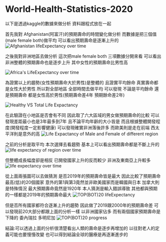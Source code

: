 # World-Health-Statistics-2020
以下是透過kaggle的數據來做分析 資料跟程式放在一起


首先我對 Afghanistan(阿富汗)的預期壽命的時間變化做分析 而數據是把三個值(male female both)做平均 可以看出預期壽命是逐漸上升的
![Afghanistan lifeExpectancy over time](https://user-images.githubusercontent.com/49279418/105993428-5da5ff00-60e1-11eb-8b16-66283f1f3900.png)


之後我對非洲地區去做分析 這次把male female both 三項數據分開來看 可以看出非洲整體的預期壽命也是逐步上升 
其中女性的預期壽命比男性高

![Africa's LifeExpectancy over time](https://user-images.githubusercontent.com/49279418/105993507-76aeb000-60e1-11eb-84fa-12450d480591.png)



為證實以上的趨勢(女性預期壽命大於男性)是整體的 且證實平均餘命 真實壽命都是女性大於男性 所以對全部地區 全部時間去做平均 
可以發現 不論是平均餘命 還是預期壽命 都是女性高於男性(預期壽命差4年 預期餘命差2年)

![Healthy VS Total Life Expactancy](https://user-images.githubusercontent.com/49279418/105993492-73b3bf80-60e1-11eb-9521-07b5cba073f9.png)






在此驗證在小地區是否會有不同 因此取了六大區域的男女做預期壽命的比較 可以發現差距最小也是3年最多到7年 且不論平均年齡的大小皆是 而且根據整體開發程度(開發程度一定影響健康) 
可以發現確實非洲落後許多 而歐美則是走在前端 西太平洋則是意外的高
![Life Expactancy of Male and Female of different region](https://user-images.githubusercontent.com/49279418/105993498-744c5600-60e1-11eb-8127-5504de60dd99.png)





之前的分析是取平均 本次選擇去看趨勢 基本上可以看出預期壽命都是不斷上升的
![life expectancy of region over time](https://user-images.githubusercontent.com/49279418/105993499-74e4ec80-60e1-11eb-8736-a191bcc0dde6.png)


但整體成長幅度卻是相反 已開發國家上升的反而較少 非洲及東南亞上升較多
![life expectancy over time](https://user-images.githubusercontent.com/49279418/105997090-28e87680-60e6-11eb-90a7-28a9ed8e6f78.png)


從上面兩張圖可以去做猜測 是否2019年的預期壽命皆是最大 因此比較了預期壽命最高(低)的20個國家 意外的第1與第3竟然並非歐美國家而是韓國與日本
加拿大則是特殊情況 最大預期壽命竟然是1920年 本人猜測是輸入錯誤導致 其他都與預期的一樣都是2019年的預期壽命最大
![TOP(BOT)20 lifeExpectancy](https://user-images.githubusercontent.com/49279418/105993503-757d8300-60e1-11eb-9028-e079d4833fb6.png)





但是否所有國家都符合逐漸上升的趨勢 因此做了2019跟2000年的預期壽命差 可以發現前20大部分都跟上面的分析一樣 以非洲國家佔多
而有兩個國家預期壽命是下降的 委內瑞拉 多明尼加
![TOP(BOT)20 progress](https://user-images.githubusercontent.com/49279418/105993504-76161980-60e1-11eb-8664-727e2db012ac.png)



結論:可以透過上面的分析很清楚看出人類的壽命是逐步再增加的 以往對老人的定義可能也要慢慢改變 也可以得到結論全球的醫療是再逐漸進步的


